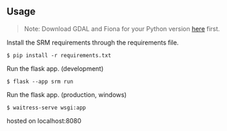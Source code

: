 ## Usage

> Note: Download GDAL and Fiona for your Python version [here](https://www.lfd.uci.edu/~gohlke/pythonlibs/) first.

Install the SRM requirements through the requirements file.

```
$ pip install -r requirements.txt
```

Run the flask app. (development)

```
$ flask --app srm run
```

Run the flask app. (production, windows)
```
$ waitress-serve wsgi:app
```
hosted on localhost:8080